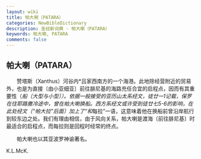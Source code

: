 ```yaml
---
layout: wiki
title: 帕大喇（PATARA）
categories: NewBibleDictionary
description: 圣经新词典 - 帕大喇（PATARA）
keywords: 帕大喇, PATARA
comments: false
---
```


## 帕大喇（PATARA）

　　赞塔斯（Xanthus）河谷内*吕家西南方的一个海港。此地除经营附近的贸易外，也是为直接〔由小亚细亚〕前往腓尼基的海路充任合宜的启程点，因而有其重要性（*船〔大型与小型〕）。依据一般接受的亚历山太系经文，徒廿一1记载，保罗在往耶路撒冷途中，曾在帕大喇换船。西方系经文或许受到徒廿七5-6的影响，在此处经文〔“帕大拉”后面〕加上了“和*每拉”一语，这意味着他在换船前曾沿岸航行到较东边之处。我们有理由相信，由于风向关系，帕大喇是渡海〔前往腓尼基〕时最适合的启程点，而每拉则是回程时经常的终点。

　　帕大喇也以其亚波罗神谕著名。

K.L.McK.








